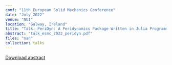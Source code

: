 ```yaml
---
conf: "11th European Solid Mechanics Conference"
date: "July 2022"
venue: "NUI"
location: "Galway, Ireland"
title: "Talk: PeriDyn: A Peridynamics Package Written in Julia Programming Language"
abstract: "talk_esmc_2022_peridyn.pdf"
files: "nan"
collection: talks
---
```


<!--  -->

[Download abstract]({{site.author.baseurl}}/files/talks/talk_esmc_2022_peridyn.pdf)